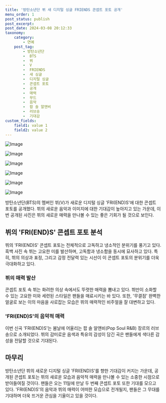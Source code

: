 ```yaml
---
title: '방탄소년단 뷔 새 디지털 싱글 FRIENDS 콘셉트 포토 공개'
menu_order: 1
post_status: publish
post_excerpt: 
post_date: 2024-03-08 20:12:33
taxonomy:
    category:
        - 연예
    post_tag:
        - 방탄소년단
        -  BTS
        -  뷔
        -  V
        -  FRIENDS
        -  새 싱글
        -  디지털 싱글
        -  콘셉트 포토
        -  공개
        -  매력
        -  무드
        -  음악
        -  팝 솔 알앤비
        -  러브송
        -  기대감
custom_fields:
    field1: value 1
    field2: value 2
---
```


![Image](https://mimgnews.pstatic.net/image/117/2024/03/08/0003811169_001_20240308080801230.jpg?type=w540)

![Image](https://ssl.pstatic.net/mimgnews/image/117/2024/03/08/0003811169_002_20240308080801274.jpg?type=w540)

![Image](https://mimgnews.pstatic.net/image/117/2024/03/08/0003811169_003_20240308080801309.jpg?type=w540)

![Image](https://ssl.pstatic.net/mimgnews/image/117/2024/03/08/0003811169_004_20240308080801342.jpg?type=w540)

![Image](https://mimgnews.pstatic.net/image/117/2024/03/08/0003811169_005_20240308080801382.jpg?type=w540)

![Image](https://ssl.pstatic.net/mimgnews/image/117/2024/03/08/0003811169_006_20240308080801421.jpg?type=w540)

방탄소년단(BTS)의 멤버인 뷔(V)가 새로운 디지털 싱글 'FRI(END)S'에 대한 콘셉트 포토를 공개했다. 뷔의 새로운 음악과 이미지에 대한 기대감이 높아지고 있는 가운데, 이번 공개된 사진은 뷔의 새로운 매력을 만나볼 수 있는 좋은 기회가 될 것으로 보인다.
## 뷔의 'FRI(END)S' 콘셉트 포토 분석
뷔의 'FRI(END)S' 콘셉트 포토는 전체적으로 고독하고 냉소적인 분위기를 풍기고 있다. 흑백 사진 속 뷔는 고요한 미를 발산하며, 고독함과 냉소함을 동시에 묘사하고 있다. 특히, 뷔의 의상과 표정, 그리고 감정 전달력 있는 시선이 이 콘셉트 포토의 분위기를 더욱 극대화하고 있다.
### 뷔의 매력 발산
콘셉트 포토 속 뷔는 화려한 의상 속에서도 뚜렷한 매력을 뽐내고 있다. 뷔만이 소화할 수 있는 고요한 미와 세련된 스타일은 팬들을 매료시키는 바 있다. 또한, '무결점' 완벽한 얼굴로 보는 이의 마음을 사로잡는 모습은 뷔의 매력적인 비주얼을 잘 대변하고 있다.
### 'FRI(END)S'의 음악적 매력
이번 신곡 'FRI(END)S'는 봄날에 어울리는 팝 솔 알앤비(Pop Soul R&B) 장르의 러브송으로 소개되었다. 뷔의 감미로운 음색과 특유의 감성이 담긴 곡은 팬들에게 색다른 감성을 전달할 것으로 기대된다.
## 마무리
방탄소년단 뷔의 새로운 디지털 싱글 'FRI(END)S'를 향한 기대감이 커지는 가운데, 공개된 콘셉트 포토는 뷔의 새로운 모습과 음악적 매력을 만나볼 수 있는 소중한 시점으로 받아들여질 것이다. 팬들은 오는 11일에 만날 두 번째 콘셉트 포토 또한 기대를 모으고 있다. 'FRI(END)S'의 음악과 뷔의 매력이 어떠한 모습으로 전개될지, 팬들은 그 무대를 기대하며 더욱 뜨거운 관심을 기울이고 있을 것이다.
